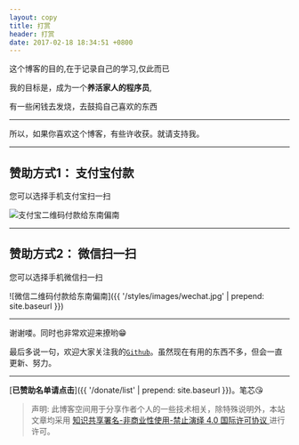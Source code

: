```yaml
---
layout: copy
title: 打赏
header: 打赏
date: 2017-02-18 18:34:51 +0800
---
```


这个博客的目的,在于记录自己的学习,仅此而已

我的目标是，成为一个**养活家人的程序员**,

有一些闲钱去发烧，去鼓捣自己喜欢的东西




-----------------------------------------

所以，如果你喜欢这个博客，有些许收获。就请支持我。

-----------------------------------------

## 赞助方式1： 支付宝付款

您可以选择手机支付宝扫一扫

<img src="{{ '/styles/images/alipay.jpg' | prepend: site.baseurl }}" alt="支付宝二维码付款给东南偏南" />

-----------------------------------------

## 赞助方式2： 微信扫一扫

您可以选择手机微信扫一扫

![微信二维码付款给东南偏南]({{ '/styles/images/wechat.jpg' | prepend: site.baseurl }})

------------------------------------------

谢谢喽。同时也非常欢迎来撩哟😁


最后多说一句，欢迎大家关注我的[`Github`](https://github.com/wintry)。虽然现在有用的东西不多，但会一直更新、努力。

-------------------------------------------

[**已赞助名单请点击**]({{ '/donate/list' | prepend: site.baseurl }})。笔芯😘

>声明: 此博客空间用于分享作者个人的一些技术相关，除特殊说明外，本站文章均采用 <a rel="license" href="https://creativecommons.org/licenses/by-nc-nd/4.0/deed.zh"> 知识共享署名-非商业性使用-禁止演绎 4.0 国际许可协议 </a>进行许可。
